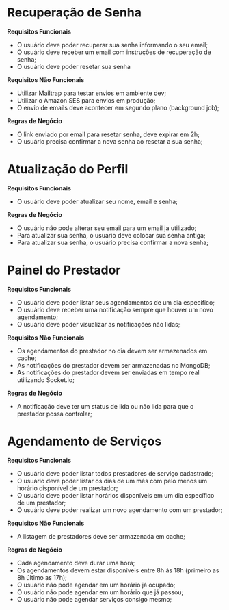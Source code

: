 # Recuperação de Senha

**Requisitos Funcionais**

- O usuário deve poder recuperar sua senha informando o seu email;
- O usuário deve receber um email com instruções de recuperação de senha;
- O usuário deve poder resetar sua senha

**Requisitos Não Funcionais**

- Utilizar Mailtrap para testar envios em ambiente dev;
- Utilizar o Amazon SES para envios em produção;
- O envio de emails deve acontecer em segundo plano (background job);

**Regras de Negócio**

- O link enviado por email para resetar senha, deve expirar em 2h;
- O usuário precisa confirmar a nova senha ao resetar a sua senha;

# Atualização do Perfil

**Requisitos Funcionais**

- O usuário deve poder atualizar seu nome, email e senha;

**Regras de Negócio**

- O usuário não pode alterar seu email para um email ja utilizado;
- Para atualizar sua senha, o usuário deve colocar sua senha antiga;
- Para atualizar sua senha, o usuário precisa confirmar a nova senha;

# Painel do Prestador

**Requisitos Funcionais**

- O usuário deve poder listar seus agendamentos de um dia específico;
- O usuário deve receber uma notificação sempre que houver um novo agendamento;
- O usuário deve poder visualizar as notificações não lidas;

**Requisitos Não Funcionais**

- Os agendamentos do prestador no dia devem ser armazenados em cache;
- As notificações do prestador devem ser armazenadas no MongoDB;
- As notificações do prestador devem ser enviadas em tempo real utilizando Socket.io;

**Regras de Negócio**

- A notificação deve ter um status de lida ou não lida para que o prestador possa controlar;

# Agendamento de Serviços

**Requisitos Funcionais**

- O usuário deve poder listar todos prestadores de serviço cadastrado;
- O usuário deve poder listar os dias de um mês com pelo menos um horário disponível de um prestador;
- O usuário deve poder listar horários disponíveis em um dia específico de um prestador;
- O usuário deve poder realizar um novo agendamento com um prestador;

**Requisitos Não Funcionais**

- A listagem de prestadores deve ser armazenada em cache;

**Regras de Negócio**

- Cada agendamento deve durar uma hora;
- Os agendamentos devem estar disponíveis entre 8h ás 18h (primeiro as 8h último as 17h);
- O usuário não pode agendar em um horário já ocupado;
- O usuário não pode agendar em um horário que já passou;
- O usuário não pode agendar serviços consigo mesmo;
